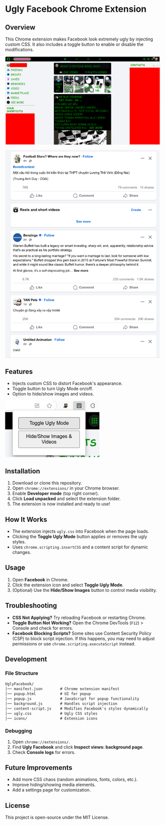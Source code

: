 # Ugly Facebook Chrome Extension

## Overview
This Chrome extension makes Facebook look extremely ugly by injecting custom CSS. It also includes a toggle button to enable or disable the modifications.

![Ugly mode](screenshots/2025-03-10_17-51.png)

![Hide image mode](screenshots/2025-03-10_17-53.png)

## Features
- Injects custom CSS to distort Facebook's appearance.
- Toggle button to turn Ugly Mode on/off.
- Option to hide/show images and videos.

![Toggle buttons](screenshots/2025-03-10_17-52.png)

## Installation
1. Download or clone this repository.
2. Open `chrome://extensions/` in your Chrome browser.
3. Enable **Developer mode** (top right corner).
4. Click **Load unpacked** and select the extension folder.
5. The extension is now installed and ready to use!

## How It Works
- The extension injects `ugly.css` into Facebook when the page loads.
- Clicking the **Toggle Ugly Mode** button applies or removes the ugly styles.
- Uses `chrome.scripting.insertCSS` and a content script for dynamic changes.

## Usage
1. Open **Facebook** in Chrome.
2. Click the extension icon and select **Toggle Ugly Mode**.
3. (Optional) Use the **Hide/Show Images** button to control media visibility.

## Troubleshooting
- **CSS Not Applying?** Try reloading Facebook or restarting Chrome.
- **Toggle Button Not Working?** Open the Chrome DevTools (`F12`) > Console and check for errors.
- **Facebook Blocking Scripts?** Some sites use Content Security Policy (CSP) to block script injection. If this happens, you may need to adjust permissions or use `chrome.scripting.executeScript` instead.

## Development
### File Structure
```
UglyFacebook/
│── manifest.json        # Chrome extension manifest
│── popup.html           # UI for popup
│── popup.js             # JavaScript for popup functionality
│── background.js        # Handles script injection
│── content-script.js    # Modifies Facebook's styles dynamically
│── ugly.css             # Ugly CSS styles
│── icons/               # Extension icons
```
### Debugging
1. Open `chrome://extensions/`.
2. Find **Ugly Facebook** and click **Inspect views: background page**.
3. Check **Console logs** for errors.

## Future Improvements
- Add more CSS chaos (random animations, fonts, colors, etc.).
- Improve hiding/showing media elements.
- Add a settings page for customization.

## License
This project is open-source under the MIT License.
